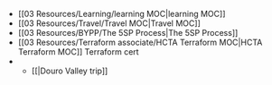  - [[03 Resources/Learning/learning MOC|learning MOC]]
 - [[03 Resources/Travel/Travel MOC|Travel MOC]]
 - [[03 Resources/BYPP/The 5SP Process|The 5SP Process]]
 - [[03 Resources/Terraform associate/HCTA Terraform MOC|HCTA Terraform MOC]] Terraform cert
 - - [[|Douro Valley trip]]
